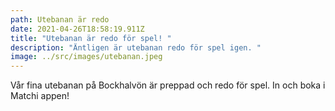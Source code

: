 ```yaml
---
path: Utebanan är redo
date: 2021-04-26T18:58:19.911Z
title: "Utebanan är redo för spel! "
description: "Äntligen är utebanan redo för spel igen. "
image: ../src/images/utebanan.jpeg
---
```

Vår fina utebanan på Bockhalvön är preppad och redo för spel. In och boka i Matchi appen!